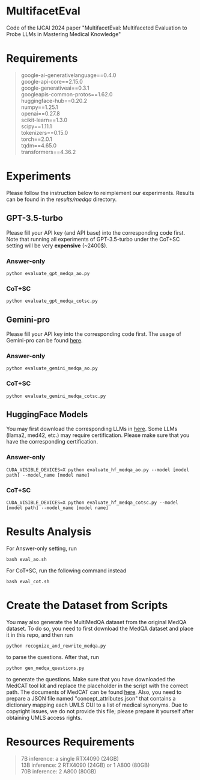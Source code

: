 # MultifacetEval

Code of the IJCAI 2024 paper "MultifacetEval: Multifaceted Evaluation to Probe LLMs in Mastering Medical Knowledge"

# Requirements
>google-ai-generativelanguage==0.4.0\
>google-api-core==2.15.0\
>google-generativeai==0.3.1\
>googleapis-common-protos==1.62.0\
>huggingface-hub==0.20.2\
>numpy==1.25.1\
>openai==0.27.8\
>scikit-learn==1.3.0\
>scipy==1.11.1\
>tokenizers==0.15.0\
>torch==2.0.1\
>tqdm==4.65.0\
>transformers==4.36.2
# Experiments
Please follow the instruction below to reimplement our experiments. Results can be found in the *results/medqa* directory.
## GPT-3.5-turbo
Please fill your API key (and API base) into the corresponding code first. Note that running all experiments of GPT-3.5-turbo under the CoT+SC setting will be very **expensive** (~2400$).
### Answer-only
```
python evaluate_gpt_medqa_ao.py
```
### CoT+SC
```
python evaluate_gpt_medqa_cotsc.py
```
## Gemini-pro
Please fill your API key into the corresponding code first. The usage of Gemini-pro can be found [here](https://ai.google.dev).
### Answer-only
```
python evaluate_gemini_medqa_ao.py
```
### CoT+SC
```
python evaluate_gemini_medqa_cotsc.py
```
## HuggingFace Models
You may first download the corresponding LLMs in [here](https://huggingface.co). Some LLMs (llama2, med42, etc.) may require certification. Please make sure that you have the corresponding certification.
### Answer-only
```
CUDA_VISIBLE_DEVICES=X python evaluate_hf_medqa_ao.py --model [model path] --model_name [model name]
```
### CoT+SC
```
CUDA_VISIBLE_DEVICES=X python evaluate_hf_medqa_cotsc.py --model [model path] --model_name [model name]
```
# Results Analysis

For Answer-only setting, run

```
bash eval_ao.sh
```

For CoT+SC, run the following command instead

```
bash eval_cot.sh
```
# Create the Dataset from Scripts
You may also generate the MultiMedQA dataset from the original MedQA dataset. To do so, you need to first download the MedQA dataset and place it in this repo, and then run
```
python recognize_and_rewrite_medqa.py
```
to parse the questions. After that, run
```
python gen_medqa_questions.py
```
to generate the questions. Make sure that you have downloaded the MedCAT tool kit and replace the placeholder in the script with the correct path. The documents of MedCAT can be found [here](https://medcat.readthedocs.io/en/latest/). Also, you need to prepare a JSON file named "concept_attributes.json" that contains a dictionary mapping each UMLS CUI to a list of medical synonyms. Due to copyright issues, we do not provide this file; please prepare it yourself after obtaining UMLS access rights.



# Resources Requirements

>7B inference: a single RTX4090 (24GB)\
>13B inference: 2 RTX4090 (24GB) or 1 A800 (80GB)\
>70B inference: 2 A800 (80GB)
